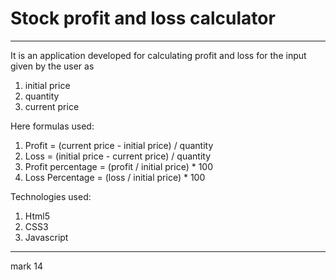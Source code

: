 # Stock profit and loss calculator
<hr>

It is an application developed for calculating profit and loss for the input given by the user as
1. initial price
2. quantity
3. current price

Here formulas used:
1. Profit = (current price - initial price) / quantity
2. Loss = (initial price - current price) / quantity
3. Profit percentage = (profit / initial price) * 100
4. Loss Percentage = (loss / initial price) * 100

Technologies used: 
1. Html5
2. CSS3
3. Javascript

<hr>
mark 14
